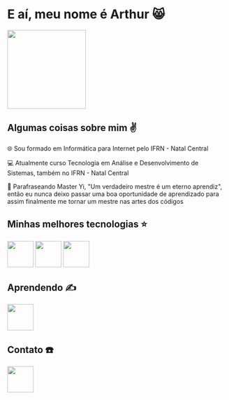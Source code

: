 # E aí, meu nome é Arthur 😸

<img style="border-radius:20" height="180em" src="https://media.tenor.com/C9EatUCfQHQAAAAC/luffy-one-piece.gif"/>

## Algumas coisas sobre mim ✌️
🌐 Sou formado em Informática para Internet pelo IFRN - Natal Central


💻 Atualmente curso Tecnologia em Análise e Desenvolvimento de Sistemas, também no IFRN - Natal Central


🥷 Parafraseando Master Yi, "Um verdadeiro mestre é um eterno aprendiz", então eu nunca deixo passar uma boa oportunidade de aprendizado para assim finalmente me tornar um mestre nas artes dos códigos 

## Minhas melhores tecnologias ⭐
<div>
<img height="60em" src="https://cdn.jsdelivr.net/gh/devicons/devicon/icons/python/python-original.svg" />
<img height="60em" src="https://cdn.jsdelivr.net/gh/devicons/devicon/icons/csharp/csharp-original.svg" />
<img height="60em" src="https://cdn.jsdelivr.net/gh/devicons/devicon/icons/postgresql/postgresql-original.svg" />
</div>

## Aprendendo ✍️
<div>
<img height="60em" src="https://cdn.jsdelivr.net/gh/devicons/devicon/icons/php/php-original.svg" />
</div>

## Contato ☎️
<div>
<a href="https://www.instagram.com/arthu.gg/"><img height="60em" src="https://cdn-icons-png.flaticon.com/256/3621/3621435.png"/></a>
</div>
